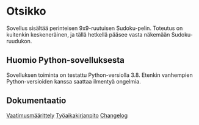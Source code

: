 # Otsikko


Sovellus sisältää perinteisen 9x9-ruutuisen Sudoku-pelin. Toteutus on kuitenkin keskeneräinen, ja tällä hetkellä pääsee vasta näkemään Sudoku-ruudukon.


## Huomio Python-sovelluksesta

Sovelluksen toiminta on testattu Python-versiolla 3.8. Etenkin vanhempien Python-versioiden kanssa saattaa ilmentyä ongelmia.


## Dokumentaatio

[Vaatimusmäärittely](https://github.com/h0gm4n/ot-harjoitustyo/blob/master/dokumentaatio/vaatimusmaarittely.md)
[Työaikakirjanpito](https://github.com/h0gm4n/ot-harjoitustyo/blob/master/dokumentaatio/tyoaikakirjanpito.md)
[Changelog](https://github.com/h0gm4n/ot-harjoitustyo/blob/master/dokumentaatio/changelog.md)

